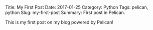 Title: My First Post
Date: 2017-01-25
Category: Python
Tags: pelican, python
Slug: my-first-post
Summary: First post in Pelican.

This is my first post on my blog powered by Pelican!
